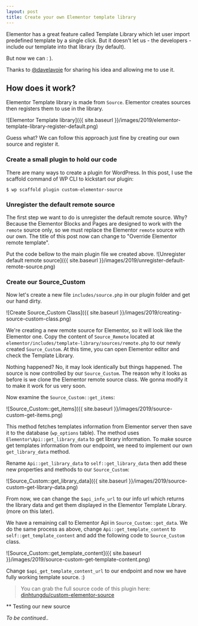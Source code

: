 ```yaml
---
layout: post
title: Create your own Elementor template library
---
```


Elementor has a great feature called Template Library which let user import predefined template by a single click. But it doesn't let us - the developers - include our template into that library (by default).

But now we can : ).

Thanks to [@davelavoie](https://github.com/davelavoie) for sharing his idea and allowing me to use it.

## How does it work?

Elementor Template library is made from `Source`. Elementor creates sources then registers them to use in the library.

![Elementor Template library]({{ site.baseurl }}/images/2019/elementor-template-library-register-default.png)

Guess what? We can follow this approach just fine by creating our own source and register it.


### Create a small plugin to hold our code

There are many ways to create a plugin for WordPress. In this post, I use the scaffold command of WP CLI to kickstart our plugin:
```
$ wp scaffold plugin custom-elementor-source
```

### Unregister the default remote source

The first step we want to do is unregister the default remote source. Why? Because the Elementor Blocks and Pages are designed to work with the `remote` source only, so we must replace the Elementor `remote` source with our own. The title of this post now can change to "Override Elementor remote template".

Put the code bellow to the main plugin file we created above.
![Unregister default remote source]({{ site.baseurl }}/images/2019/unregister-default-remote-source.png)

### Create our Source_Custom

Now let's create a new file `includes/source.php` in our plugin folder and get our hand dirty.

![Create Source_Custom Class]({{ site.baseurl }}/images/2019/creating-source-custom-class.png)

We're creating a new remote source for Elementor, so it will look like the Elementor one. Copy the content of `Source_Remote` located at `elementor/includes/template-library/sources/remote.php` to our newly created `Source_Custom`. At this time, you can open Elementor editor and check the Template Library.

Nothing happened? No, it may look identically but things happened. The source is now controlled by our `Source_Custom`. The reason why it looks as before is we clone the Elementor remote source class. We gonna modify it to make it work for us very soon.

Now examine the `Source_Custom::get_items`:

![Source_Custom::get_items]({{ site.baseurl }}/images/2019/source-custom-get-items.png)

This method fetches templates information from Elementor server then save it to the database (`wp_options` table). The method uses `Elementor\Api::get_library_data` to get library information. To make source get templates information from our endpoint, we need to implement our own `get_library_data` method.

Rename `Api::get_library_data` to `self::get_library_data` then add these new properties and methods to our `Source_Custom`:

![Source_Custom::get_library_data]({{ site.baseurl }}/images/2019/source-custom-get-library-data.png)

From now, we can change the `$api_info_url` to our info url which returns the library data and get them displayed in the Elementor Template Library. (more on this later).

We have a remaining call to Elementor Api in `Source_Custom::get_data`. We do the same process as above, change `Api::get_template_content` to `self::get_template_content` and add the following code to `Source_Custom` class.

![Source_Custom::get_template_content]({{ site.baseurl }}/images/2019/source-custom-get-template-content.png)

Change `$api_get_template_content_url` to our endpoint and now we have fully working template source. :)

> You can grab the full source code of this plugin here: [dinhtungdu/custom-elementor-source](https://github.com/dinhtungdu/custom-elementor-source)

** Testing our new source

*To be continued..*
